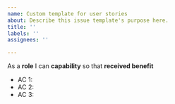 ```yaml
---
name: Custom template for user stories
about: Describe this issue template's purpose here.
title: ''
labels: ''
assignees: ''

---
```


As a **role** I can **capability** so that **received benefit**

- AC 1:
- AC 2:
- AC 3:
